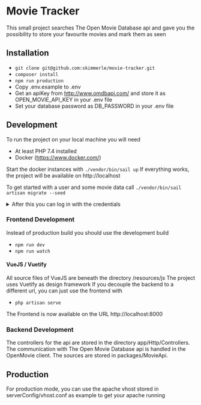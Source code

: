 # Movie Tracker

This small project searches The Open Movie Database api and 
gave you the possibility to store your favourite movies and 
mark them as seen

## Installation
* `git clone git@github.com:skimmerle/movie-tracker.git`
* `composer install`
* `npm run production`
* Copy .env.example to .env
* Get an apiKey from http://www.omdbapi.com/ and store it as 
  OPEN_MOVIE_API_KEY in your .env file
* Set your database password as DB_PASSWORD in your .env file

## Development
To run the project on your local machine you will need
* At least PHP 7.4 installed
* Docker (https://www.docker.com/)

Start the docker instances with
`./vendor/bin/sail up`
If everything works, the project will be available on
http://localhost

To get started with a user and some movie data call
`./vendor/bin/sail artisan migrate --seed`
<details>
<summary>
After this you can log in with the credentials
</summary>
E-Mail: steffen@schmidts.casa<br/>
Password: password
</details>

### Frontend Development
Instead of production build you should use the development build
* `npm run dev`
* `npm run watch`

#### VueJS / Vuetify
All source files of VueJS are beneath the directory /resources/js
The project uses Vuetify as design framework
If you decouple the backend to a different url, you can just 
use the frontend with
* `php artisan serve`

The Frontend is now available on the URL http://localhost:8000

### Backend Development
The controllers for the api are stored in the directory 
app/Http/Controllers.
The communication with The Open Movie Database api is handled in
the OpenMovie client. The sources are stored in packages/MovieApi.

## Production
For production mode, you can use the apache vhost stored in 
serverConfig/vhost.conf as example to get your apache running
